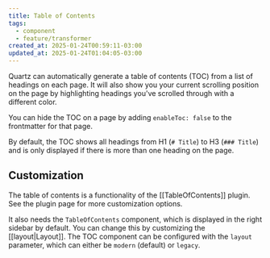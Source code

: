 ```yaml
---
title: Table of Contents
tags:
  - component
  - feature/transformer
created_at: 2025-01-24T00:59:11-03:00
updated_at: 2025-01-24T01:04:05-03:00
---
```


Quartz can automatically generate a table of contents (TOC) from a list of headings on each page. It will also show you your current scrolling position on the page by highlighting headings you've scrolled through with a different color.

You can hide the TOC on a page by adding `enableToc: false` to the frontmatter for that page.

By default, the TOC shows all headings from H1 (`# Title`) to H3 (`### Title`) and is only displayed if there is more than one heading on the page.

## Customization

The table of contents is a functionality of the [[TableOfContents]] plugin. See the plugin page for more customization options.

It also needs the `TableOfContents` component, which is displayed in the right sidebar by default. You can change this by customizing the [[layout|Layout]]. The TOC component can be configured with the `layout` parameter, which can either be `modern` (default) or `legacy`.
